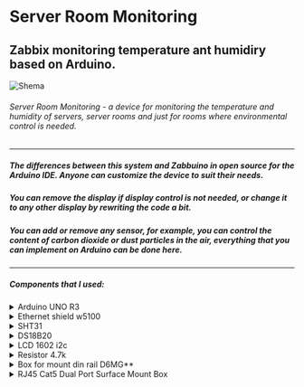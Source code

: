 # Server Room Monitoring
## Zabbix monitoring temperature ant humidiry based on Arduino.
![Shema](/shema.png)
###### Server Room Monitoring - a device for monitoring the temperature and humidity of servers, server rooms and just for rooms where environmental control is needed.


------------

##### The differences between this system and Zabbuino in open source for the Arduino IDE. Anyone can customize the device to suit their needs. 
##### You can remove the display if display control is not needed, or change it to any other display by rewriting the code a bit. 
##### You can add or remove any sensor, for example, you can control the content of carbon dioxide or dust particles in the air, everything that you can implement on Arduino can be done here.

------------


##### Components that I used:
<details>
<summary>Arduino UNO R3</summary>

![Arduino UNO R3](https://github.com/disasstor/Server-Room-Monitoring/blob/main/docs/img_arduino.png?raw=true)

</details>
<details>
<summary>Ethernet shield w5100</summary>

![Ethernet shield w5100](https://github.com/disasstor/Server-Room-Monitoring/blob/main/docs/img_w5100.png?raw=true)

</details>
<details>
<summary>SHT31</summary>

![SHT31](https://github.com/disasstor/Server-Room-Monitoring/blob/main/docs/img_sht31.png?raw=true)

</details>
<details>
<summary>DS18B20</summary>

![DS18B20](https://github.com/disasstor/Server-Room-Monitoring/blob/main/docs/img_ds18b20.png?raw=true)

</details>
<details>
<summary>LCD 1602 i2c</summary>

![LCD 1602 i2c](https://github.com/disasstor/Server-Room-Monitoring/blob/main/docs/img_1602i2c.png?raw=true)

</details>
<details>
<summary>Resistor 4.7k</summary>

![Resistor 4.7k](https://github.com/disasstor/Server-Room-Monitoring/blob/main/docs/img_resistor4_7k.png?raw=true)

</details>
<details>
<summary>Box for mount din rail D6MG**</summary>

![D6MG](https://github.com/disasstor/Server-Room-Monitoring/blob/main/docs/img_d6mg.png?raw=true)

</details>
<details>
<summary>RJ45 Cat5 Dual Port Surface Mount Box</summary>

![RJ45 Cat5 Dual Port Surface Mount Box](https://github.com/disasstor/Server-Room-Monitoring/blob/main/docs/img_rj45.png?raw=true)

</details>

